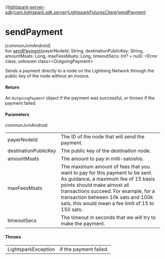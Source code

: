 //[lightspark-server-sdk](../../../index.md)/[com.lightspark.sdk.server](../index.md)/[LightsparkFuturesClient](index.md)/[sendPayment](send-payment.md)

# sendPayment

[commonJvmAndroid]\
fun [sendPayment](send-payment.md)(payerNodeId: String, destinationPublicKey: String, amountMsats: Long, maxFeesMsats: Long, timeoutSecs: Int? = null): &lt;Error class: unknown class&gt;&lt;OutgoingPayment&gt;

Sends a payment directly to a node on the Lightning Network through the public key of the node without an invoice.

#### Return

An `OutgoingPayment` object if the payment was successful, or throws if the payment failed.

#### Parameters

commonJvmAndroid

| | |
|---|---|
| payerNodeId | The ID of the node that will send the payment. |
| destinationPublicKey | The public key of the destination node. |
| amountMsats | The amount to pay in milli-satoshis. |
| maxFeesMsats | The maximum amount of fees that you want to pay for this payment to be sent.     As guidance, a maximum fee of 15 basis points should make almost all transactions succeed. For example,     for a transaction between 10k sats and 100k sats, this would mean a fee limit of 15 to 150 sats. |
| timeoutSecs | The timeout in seconds that we will try to make the payment. |

#### Throws

| | |
|---|---|
| LightsparkException | if the payment failed. |
